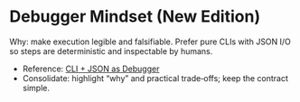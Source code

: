 # Debugger Mindset (New Edition)

Why: make execution legible and falsifiable. Prefer pure CLIs with JSON I/O so steps are deterministic and inspectable by humans.

- Reference: [CLI + JSON as Debugger](../../guides/debuggers.md)
- Consolidate: highlight “why” and practical trade‑offs; keep the contract simple.
